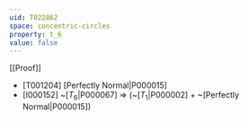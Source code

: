 ```yaml
---
uid: T022862
space: concentric-circles
property: t_6
value: false
---
```

[[Proof]]

* [T001204] [Perfectly Normal|P000015]
* [I000152] ~[$T_6$|P000067] => (~[$T_1$|P000002] + ~[Perfectly Normal|P000015])

